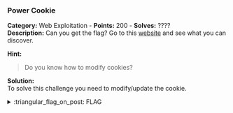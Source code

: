 ### Power Cookie
**Category:** Web Exploitation - **Points:** 200 - **Solves:** ????  
**Description:** Can you get the flag? Go to this [website](http://saturn.picoctf.net:55287/) and see what you can discover.  

**Hint:**
> Do you know how to modify cookies?  

**Solution:**  
To solve this challenge you need to modify/update the cookie.  


<details>
  <summary>:triangular_flag_on_post: FLAG</summary>

  ```
  picoCTF{}
  ```
</details>


